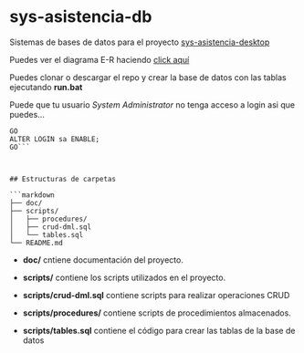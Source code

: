 # sys-asistencia-db

Sistemas de bases de datos para el proyecto [sys-asistencia-desktop](https://github.com/eliseodesign/sys-asistencia-desktop)

Puedes ver el diagrama E-R haciendo [click aquí](./docs/schema-diagram.jpg)

Puedes clonar o descargar el repo y crear la base de datos con las tablas ejecutando **run.bat**

Puede que tu usuario *System Administrator* no tenga acceso a login asi que puedes...
```ALTER LOGIN sa WITH PASSWORD = 'tu_nueva_contraseña';
GO
ALTER LOGIN sa ENABLE;
GO```



## Estructuras de carpetas

```markdown
├── doc/
├── scripts/ 
│   ├── procedures/ 
│   ├── crud-dml.sql 
│   └── tables.sql 
└── README.md
```

- **doc/** cntiene documentación del proyecto.

- **scripts/** contiene los scripts utilizados en el proyecto.

- **scripts/crud-dml.sql** contiene scripts para realizar operaciones CRUD

- **scripts/procedures/** contiene scripts de procedimientos almacenados.

- **scripts/tables.sql** contiene el código para crear las tablas de la base de datos